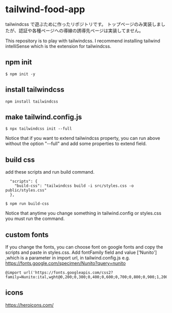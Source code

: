 # tailwind-food-app

tailwindcss で遊ぶために作ったリポジトリです。
トップページのみ実装しましたが、認証や各種ページへの導線の誘導先ページは実装してません。

This repository is to play with tailwindcss.
I recommend installing tailwind intelliSense which is the extension for tailwindcss.

## npm init

```
$ npm init -y
```

## install tailwindcss

```
npm install tailwindcss
```

## make tailwind.config.js

```
$ npx tailwindcss init --full
```

Notice that if you want to extend tailwindcss property, you can run above without the option "--full" and add some properties to extend field.

## build css

add these scripts and run build command.

```
  "scripts": {
    "build-css": "tailwindcss build -i src/styles.css -o public/styles.css"
  },
```

```
$ npm run build-css
```

Notice that anytime you change something in tailwind.config or styles.css you must run the command.

## custom fonts

If you change the fonts, you can choose font on google fonts and copy the scripts and paste in styles.css.
Add fontFamily field and value ['Nunito'] ,which is a parameter in import url, in tailwind.config.js
e.g.
https://fonts.google.com/specimen/Nunito?query=nunito

```
@import url('https://fonts.googleapis.com/css2?family=Nunito:ital,wght@0,200;0,300;0,400;0,600;0,700;0,800;0,900;1,200;1,300;1,400;1,600;1,700;1,800;1,900&display=swap');
```

## icons

https://heroicons.com/
